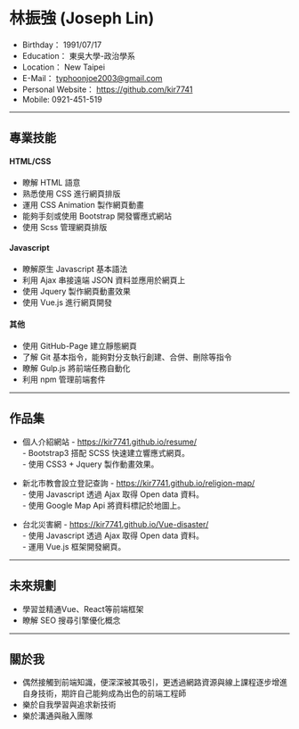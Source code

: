 # 林振強 (Joseph Lin)
 - Birthday： 1991/07/17
 - Education： 東吳大學-政治學系
 - Location： New Taipei
 - E-Mail： typhoonjoe2003@gmail.com
 - Personal Website： https://github.com/kir7741
 - Mobile: 0921-451-519

<hr>

## 專業技能

#### HTML/CSS

 * 瞭解 HTML 語意
 * 熟悉使用 CSS 進行網頁排版
 * 運用 CSS Animation 製作網頁動畫
 * 能夠手刻或使用 Bootstrap 開發響應式網站
 * 使用 Scss 管理網頁排版
 
#### Javascript 

 * 瞭解原生 Javascript 基本語法
 * 利用 Ajax 串接遠端 JSON 資料並應用於網頁上
 * 使用 Jquery 製作網頁動畫效果
 * 使用 Vue.js 進行網頁開發
 
#### 其他

 * 使用 GitHub-Page 建立靜態網頁
 * 了解 Git 基本指令，能夠對分支執行創建、合併、刪除等指令
 * 瞭解 Gulp.js 將前端任務自動化
 * 利用 npm 管理前端套件
 
<hr>

## 作品集

* 個人介紹網站 - https://kir7741.github.io/resume/
  </br>- Bootstrap3 搭配 SCSS 快速建立響應式網頁。
  </br>- 使用 CSS3 + Jquery 製作動畫效果。
  
* 新北市教會設立登記查詢 - https://kir7741.github.io/religion-map/
  </br>- 使用 Javascript 透過 Ajax 取得 Open data 資料。
  </br>- 使用 Google Map Api 將資料標記於地圖上。
 
* 台北災害網 - https://kir7741.github.io/Vue-disaster/
  </br>- 使用 Javascript 透過 Ajax 取得 Open data 資料。
  </br>- 運用 Vue.js 框架開發網頁。
  
<hr>
  
## 未來規劃

 * 學習並精通Vue、React等前端框架
 * 瞭解 SEO 搜尋引擎優化概念
 
<hr> 

## 關於我

 * 偶然接觸到前端知識，便深深被其吸引，更透過網路資源與線上課程逐步增進自身技術，期許自己能夠成為出色的前端工程師
 * 樂於自我學習與追求新技術
 * 樂於溝通與融入團隊




  
 
  
  
  
